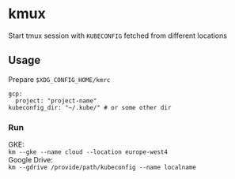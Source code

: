 # kmux
Start tmux session with `KUBECONFIG` fetched from different locations

## Usage
Prepare `$XDG_CONFIG_HOME/kmrc`
```
gcp:
  project: "project-name"
kubeconfig_dir: "~/.kube/" # or some other dir
```
### Run
GKE:  
`km --gke --name cloud --location europe-west4`  
Google Drive:  
`km --gdrive /provide/path/kubeconfig --name localname`
